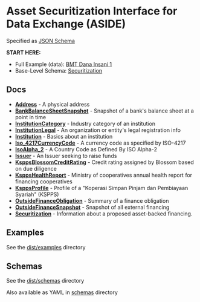 # Asset Securitization Interface for Data Exchange (ASIDE)

Specified as [JSON Schema](https://json-schema.org/)

**START HERE:**

- Full Example (data): [BMT Dana Insani 1](dist/examples/bmt-dana-insani-1.json)
- Base-Level Schema: [Securitization](dist/schemas/securitization.schema.json)

## Docs


- **[Address](docs/address.md)** - A physical address
- **[BankBalanceSheetSnapshot](docs/bank-balance-sheet-snapshot.md)** - Snapshot of a bank's balance sheet at a point in time
- **[InstitutionCategory](docs/institution-category.md)** - Industry category of an institution
- **[InstitutionLegal](docs/institution-legal.md)** - An organization or entity's legal registration info
- **[Institution](docs/institution.md)** - Basics about an institution
- **[Iso_4217CurrencyCode](docs/iso-4217-currency-code.md)** - A currency code as specified by ISO-4217
- **[IsoAlpha_2](docs/iso-alpha-2.md)** - A Country Code as Defined By ISO Alpha-2
- **[Issuer](docs/issuer.md)** - An Issuer seeking to raise funds
- **[KsppsBlossomCreditRating](docs/kspps-blossom-credit-rating.md)** - Credit rating assigned by Blossom based on due diligence
- **[KsppsHealthReport](docs/kspps-health-report.md)** - Ministry of cooperatives annual health report for financing cooperatives
- **[KsppsProfile](docs/kspps-profile.md)** - Profile of a "Koperasi Simpan Pinjam dan Pembiayaan Syariah" (KSPPS)
- **[OutsideFinanceObligation](docs/outside-finance-obligation.md)** - Summary of a finance obligation
- **[OutsideFinanceSnapshot](docs/outside-finance-snapshot.md)** - Snapshot of all external financing
- **[Securitization](docs/securitization.md)** - Information about a proposed asset-backed financing.

## Examples

See the [dist/examples](dist/examples) directory

## Schemas

See the [dist/schemas](dist/schemas) directory

Also available as YAML in [schemas](schemas) directory
